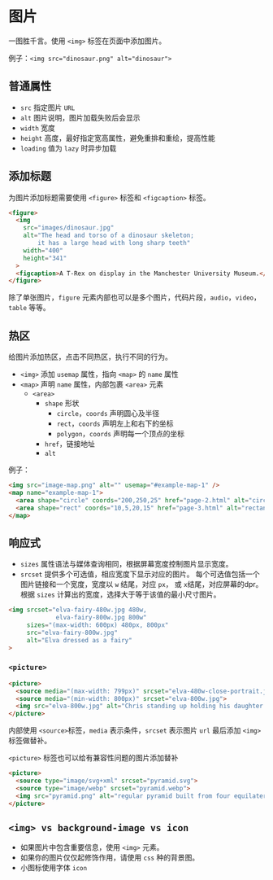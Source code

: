 # 图片

一图胜千言。使用 `<img>` 标签在页面中添加图片。

例子：`<img src="dinosaur.png" alt="dinosaur">`

## 普通属性

* `src` 指定图片 `URL`
* `alt` 图片说明，图片加载失败后会显示
* `width` 宽度
* `height` 高度，最好指定宽高属性，避免重排和重绘，提高性能
* `loading` 值为 `lazy` 时异步加载

## 添加标题

为图片添加标题需要使用 `<figure>` 标签和 `<figcaption>` 标签。

```html
<figure>
  <img
    src="images/dinosaur.jpg"
    alt="The head and torso of a dinosaur skeleton;
        it has a large head with long sharp teeth"
    width="400"
    height="341"
  >
  <figcaption>A T-Rex on display in the Manchester University Museum.</figcaption>
</figure>
```

除了单张图片，`figure` 元素内部也可以是多个图片，代码片段，`audio`，`video`，`table` 等等。

## 热区

给图片添加热区，点击不同热区，执行不同的行为。

* `<img>` 添加 `usemap` 属性，指向 `<map>` 的 `name` 属性
* `<map>` 声明 `name` 属性，内部包裹 `<area>` 元素
  * `<area>`
    * `shape` 形状
      * `circle`，`coords` 声明圆心及半径
      * `rect`，`coords` 声明左上和右下的坐标
      * `polygon`，`coords` 声明每一个顶点的坐标
    * `href`，链接地址
    * `alt`

例子：

```html
<img src="image-map.png" alt="" usemap="#example-map-1" />
<map name="example-map-1">
  <area shape="circle" coords="200,250,25" href="page-2.html" alt="circle example">
  <area shape="rect" coords="10,5,20,15" href="page-3.html" alt="rectangle example">
</map>
```

## 响应式

* `sizes` 属性语法与媒体查询相同，根据屏幕宽度控制图片显示宽度。
* `srcset` 提供多个可选值，相应宽度下显示对应的图片。
每个可选值包括一个图片链接和一个宽度，宽度以 `w` 结尾，对应 `px`， 或 `x`结尾，对应屏幕的dpr。
根据 `sizes` 计算出的宽度，选择大于等于该值的最小尺寸图片。

```html
<img srcset="elva-fairy-480w.jpg 480w,
             elva-fairy-800w.jpg 800w"
     sizes="(max-width: 600px) 480px, 800px"
     src="elva-fairy-800w.jpg"
     alt="Elva dressed as a fairy"
>
```

### `<picture>`

```html
<picture>
  <source media="(max-width: 799px)" srcset="elva-480w-close-portrait.jpg">
  <source media="(min-width: 800px)" srcset="elva-800w.jpg">
  <img src="elva-800w.jpg" alt="Chris standing up holding his daughter Elva">
</picture>
```

内部使用 `<source>`标签，`media` 表示条件，`srcset` 表示图片 `url`
最后添加 `<img>` 标签做替补。

`<picture>` 标签也可以给有兼容性问题的图片添加替补

```html
<picture>
  <source type="image/svg+xml" srcset="pyramid.svg">
  <source type="image/webp" srcset="pyramid.webp">
  <img src="pyramid.png" alt="regular pyramid built from four equilateral triangles">
</picture>
```

## `<img> vs background-image vs icon`

* 如果图片中包含重要信息，使用 `<img>` 元素。
* 如果你的图片仅仅起修饰作用，请使用 `css` 种的背景图。
* 小图标使用字体 `icon`
